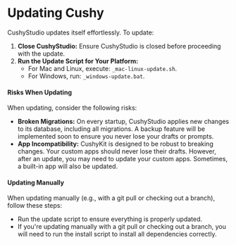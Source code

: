# Updating Cushy

CushyStudio updates itself effortlessly. To update:

1. **Close CushyStudio:** Ensure CushyStudio is closed before proceeding with the update.
2. **Run the Update Script for Your Platform:**
   * For Mac and Linux, execute: `_mac-linux-update.sh`.
   * For Windows, run: `_windows-update.bat`.

#### Risks When Updating

When updating, consider the following risks:

* **Broken Migrations:** On every startup, CushyStudio applies new changes to its database, including all migrations. A backup feature will be implemented soon to ensure you never lose your drafts or prompts.
* **App Incompatibility:** CushyKit is designed to be robust to breaking changes. Your custom apps should never lose their drafts. However, after an update, you may need to update your custom apps. Sometimes, a built-in app will also be updated.

#### Updating Manually

When updating manually (e.g., with a git pull or checking out a branch), follow these steps:

* Run the update script to ensure everything is properly updated.
* If you're updating manually with a git pull or checking out a branch, you will need to run the install script to install all dependencies correctly.
